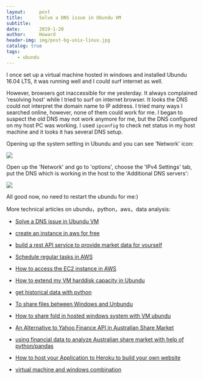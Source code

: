 ```yaml
---
layout:     post
title:      Solve a DNS issue in Ubundu VM
subtitle:   
date:       2019-1-20
author:     Howard
header-img: img/post-bg-unix-linux.jpg
catalog: true
tags:
    - ubundu
---
```



I once set up a virtual machine hosted in windows and installed Ubundu 16.04 LTS, it was running well and I could surf internet as well.

However, browsers got inaccessible for me yesterday. It always complained 'resolving host' while I tried to  surf on internet browser.  It looks the DNS could not interpret the domain name to IP address. I tried many ways I searched online, however, none of them could work for me. I began to suspect the old DNS may not work anymore for me, but the DNS configured on my host PC was working.  I used `ipconfig` to check net status in my host machine and it looks it has several DNS setup.  



Opening up the system setting in Ubundu and you can see 'Network' icon:

![](https://steemitimages.com/DQmWomiKq49DXBsAahnqqZheNZwpL5y6UFvUeVLSKvYnGpQ/image.png)



Open up the 'Network' and go to 'options',  choose the 'IPv4 Settings' tab,  put the DNS which is working in the host to the 'Additional DNS servers':

![](https://steemitimages.com/DQmS4qkMoSN6yXnqD4oovNzZvSbDBXAgCxFdQ1qbZy6ym9F/image.png)



All good now,  no need to restart the ubundu for me:)




More technical articles on ubundu，python，aws，data analysis: 

- [Solve a DNS issue in Ubundu VM](http://engineerman.club/2019/01/20/Solve-a-DNS-issue-in-Ubundu-VM/)
- 
  [create an instance in aws for free](http://engineerman.club/2018/11/16/create-an-instance-in-aws-for-free/)

- 
  [build a rest API service to provide market data for yourself](http://engineerman.club/2018/11/16/build-a-rest-API-service-to-provide-market-data-for-yourself/)

- 
  [Schedule regular tasks in AWS](http://engineerman.club/2018/11/16/Schedule-regular-tasks-in-AWS/)

- 
  [How to access the EC2 instance in AWS](http://engineerman.club/2018/11/16/How-to-access-the-EC2-instance-in-AWS/)

- 
  [How to extend my VM harddisk capacity in Ubundu](http://engineerman.club/2018/10/16/How-to-extend-my-VM-harddisk-capacity-in-Ubundu/)

- 
  [get historical data with python](http://engineerman.club/2018/01/22/get-historical-data-with-python/)

- 
  [To share files between Windows and Unbundu](http://engineerman.club/2018/01/20/To-share-files-between-Windows-and-Unbundu/)

- 
  [How to share fold in hosted windows system with VM ubundu](http://engineerman.club/2018/01/20/How-to-share-fold-in-hosted-windows-system-with-VM-ubundu/)

- 
  [An Alternative to Yahoo Finance API in Australian Share Market](http://engineerman.club/2018/01/18/An-Alternative-to-Yahoo-Finance-API-in-Australian-Share-Market/)


- [using financial data to analyze Australian share market with help of python/pandas](http://engineerman.club/2018/01/16/using-financial-data-to-analyze-Australian-share-market-with-help-of-python/)

- 
  [How to host your Application to Heroku to build your own website](http://engineerman.club/2015/01/16/How-to-host-your-Application-to-Heroku-to-build-your-own-website/)

- [virtual machine and windows combination](http://engineerman.club/2010/01/16/virtual-machine-and-windows/)